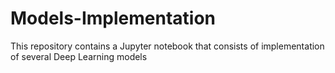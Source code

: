 # Models-Implementation
This repository contains a Jupyter notebook that consists of implementation of several Deep Learning models 
